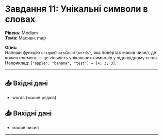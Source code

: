 # Завдання 11: Унікальні символи в словах  
**Рівень:** Medium  
**Тема:** Масиви, map  

**Опис:**  
Напиши функцію `uniqueCharsCount(words)`, яка повертає масив чисел, де кожен елемент — це кількість унікальних символів у відповідному слові.  
Наприклад: `["apple", "banana", "test"] → [4, 3, 3]`.  

---
## 📥 Вхідні дані
- words (масив рядків)

## 📤 Вихідні дані
- масив чисел  

---